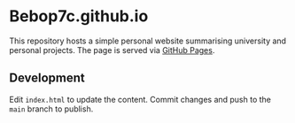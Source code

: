 # Bebop7c.github.io

This repository hosts a simple personal website summarising university and personal projects. The page is served via [GitHub Pages](https://pages.github.com/).

## Development
Edit `index.html` to update the content. Commit changes and push to the `main` branch to publish.
